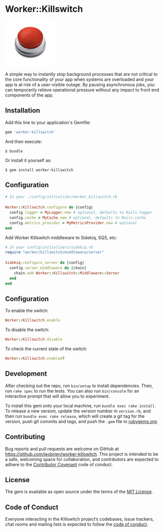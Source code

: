 # Worker::Killswitch
<a title="Worker Killswitch">
    <img height="150" alt="Worker Killswitch" src="https://github.com/jeobrien/worker-killswitch/raw/master/big-red-button.png" />
</a>

A simple way to instantly stop background processes that are not critical to the core functionality of your app when systems are overloaded and your app is at risk of a user-visible outage. By pausing asynchronous jobs, you can temporarily relieve operational pressure without any impact to front end components of the app.

## Installation

Add this line to your application's Gemfile:

```ruby
gem 'worker-killswitch'
```

And then execute:

    $ bundle

Or install it yourself as:

    $ gem install worker-killswitch

## Configuration

```ruby
# In your ./config/initializer/worker_killswitch.rb

Worker::Killswitch.configure do |config|
  config.logger = MyLogger.new # optional, defaults to Rails.logger
  config.cache = MyCache.new # optional, defaults to Rails.cache
  config.metrics_provider = MyMetricsProvider.new # optional
end
```

Add Worker Killswitch middleware to Sidekiq, SQS, etc:
```ruby
# In your config/initializers/sidekiq.rb
require "worker/killswitch/middleware/server"

Sidekiq.configure_server do |config|
  config.server_middleware do |chain|
    chain.add Worker::Killswitch::Middleware::Server
  end
end
```

## Configuration
To enable the switch:
```ruby
Worker::Killswitch.enable
```

To disable the switch:
```ruby
Worker::Killswitch.disable
```

To check the current state of the switch:
```ruby
Worker::Killswitch.enabled?
```

## Development

After checking out the repo, run `bin/setup` to install dependencies. Then, run `rake spec` to run the tests. You can also run `bin/console` for an interactive prompt that will allow you to experiment.

To install this gem onto your local machine, run `bundle exec rake install`. To release a new version, update the version number in `version.rb`, and then run `bundle exec rake release`, which will create a git tag for the version, push git commits and tags, and push the `.gem` file to [rubygems.org](https://rubygems.org).

## Contributing

Bug reports and pull requests are welcome on GitHub at https://github.com/jeobrien/worker-killswitch. This project is intended to be a safe, welcoming space for collaboration, and contributors are expected to adhere to the [Contributor Covenant](http://contributor-covenant.org) code of conduct.

## License

The gem is available as open source under the terms of the [MIT License](https://opensource.org/licenses/MIT).

## Code of Conduct

Everyone interacting in the Killswitch project’s codebases, issue trackers, chat rooms and mailing lists is expected to follow the [code of conduct](https://github.com/[USERNAME]/killswitch/blob/master/CODE_OF_CONDUCT.md).
